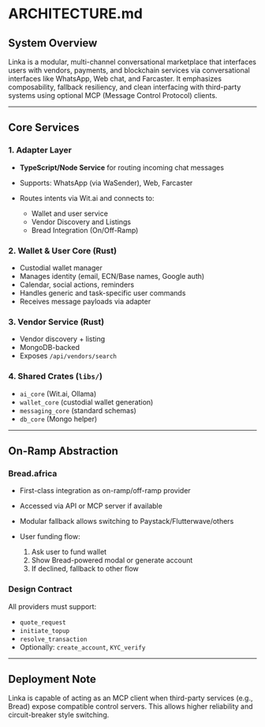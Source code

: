 # ARCHITECTURE.md

## System Overview

Linka is a modular, multi-channel conversational marketplace that interfaces users with vendors, payments, and blockchain services via conversational interfaces like WhatsApp, Web chat, and Farcaster. It emphasizes composability, fallback resiliency, and clean interfacing with third-party systems using optional MCP (Message Control Protocol) clients.

---

## Core Services

### 1. Adapter Layer

* **TypeScript/Node Service** for routing incoming chat messages
* Supports: WhatsApp (via WaSender), Web, Farcaster
* Routes intents via Wit.ai and connects to:

  * Wallet and user service
  * Vendor Discovery and Listings
  * Bread Integration (On/Off-Ramp)

### 2. Wallet & User Core (Rust)

* Custodial wallet manager
* Manages identity (email, ECN/Base names, Google auth)
* Calendar, social actions, reminders
* Handles generic and task-specific user commands
* Receives message payloads via adapter

### 3. Vendor Service (Rust)

* Vendor discovery + listing
* MongoDB-backed
* Exposes `/api/vendors/search`

### 4. Shared Crates (`libs/`)

* `ai_core` (Wit.ai, Ollama)
* `wallet_core` (custodial wallet generation)
* `messaging_core` (standard schemas)
* `db_core` (Mongo helper)

---

## On-Ramp Abstraction

### Bread.africa

* First-class integration as on-ramp/off-ramp provider
* Accessed via API or MCP server if available
* Modular fallback allows switching to Paystack/Flutterwave/others
* User funding flow:

  1. Ask user to fund wallet
  2. Show Bread-powered modal or generate account
  3. If declined, fallback to other flow

### Design Contract

All providers must support:

* `quote_request`
* `initiate_topup`
* `resolve_transaction`
* Optionally: `create_account`, `KYC_verify`

---

## Deployment Note

Linka is capable of acting as an MCP client when third-party services (e.g., Bread) expose compatible control servers. This allows higher reliability and circuit-breaker style switching.
